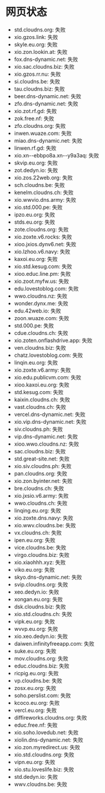# 网页状态
- std.cloudns.org: 失败
- xio.gzos.link: 失败
- skyle.eu.org: 失败
- xio.zon.lookin.at: 失败
- fox.dns-dynamic.net: 失败
- xio.sac.cloudns.biz: 失败
- xio.gzos.rr.nu: 失败
- si.cloudns.be: 失败
- tau.cloudns.biz: 失败
- beer.dns-dynamic.net: 失败
- zfo.dns-dynamic.net: 失败
- xio.zot.rf.gd: 失败
- zok.free.nf: 失败
- zfo.cloudns.org: 失败
- inwen.wuaze.com: 失败
- miao.dns-dynamic.net: 失败
- linwen.rf.gd: 失败
- xio.xn--ebbpo8a.xn--y9a3aq: 失败
- skvip.eu.org: 失败
- zot.dedyn.io: 失败
- xio.zos.22web.org: 失败
- sch.cloudns.be: 失败
- kenelm.cloudns.ch: 失败
- xio.wwvio.dns.army: 失败
- xio.std.000.pe: 失败
- ipzo.eu.org: 失败
- stds.eu.org: 失败
- zote.cloudns.org: 失败
- xio.zoxte.v6.rocks: 失败
- xioo.jxios.dynv6.net: 失败
- xio.lzhoo.v6.navy: 失败
- kaxoi.eu.org: 失败
- xio.std.kesug.com: 失败
- xioo.educ.line.pm: 失败
- xio.zoot.myfw.us: 失败
- edu.lovestoblog.com: 失败
- wwo.cloudns.nz: 失败
- wonder.dynx.me: 失败
- edu.42web.io: 失败
- zoon.wuaze.com: 失败
- std.000.pe: 失败
- cdue.cloudns.ch: 失败
- xio.zoten.onflashdrive.app: 失败
- ven.cloudns.biz: 失败
- chatz.lovestoblog.com: 失败
- linqin.eu.org: 失败
- xio.zoxte.v6.army: 失败
- xio.edu.publicvm.com: 失败
- xioo.kaxoi.eu.org: 失败
- std.kesug.com: 失败
- kaixin.cloudns.ch: 失败
- vast.cloudns.ch: 失败
- vercel.dns-dynamic.net: 失败
- xio.vip.dns-dynamic.net: 失败
- siv.cloudns.ph: 失败
- vip.dns-dynamic.net: 失败
- xioo.wwo.cloudns.nz: 失败
- sac.cloudns.biz: 失败
- std.great-site.net: 失败
- xio.siv.cloudns.ph: 失败
- pan.cloudns.org: 失败
- xio.zon.byinter.net: 失败
- bre.cloudns.ch: 失败
- xio.jxsio.v6.army: 失败
- wwo.cloudns.ch: 失败
- linqing.eu.org: 失败
- xio.zoxte.dns.navy: 失败
- xio.wwv.cloudns.be: 失败
- vx.cloudns.ch: 失败
- ipen.eu.org: 失败
- vice.cloudns.be: 失败
- virgo.cloudns.biz: 失败
- xio.xiaohhh.xyz: 失败
- viko.eu.org: 失败
- skyo.dns-dynamic.net: 失败
- svip.cloudns.org: 失败
- xeo.dedyn.io: 失败
- xongan.eu.org: 失败
- dsk.cloudns.biz: 失败
- xio.std.cloudns.ch: 失败
- vipk.eu.org: 失败
- wvvp.eu.org: 失败
- xio.xeo.dedyn.io: 失败
- daiwen.infinityfreeapp.com: 失败
- suke.eu.org: 失败
- mov.cloudns.org: 失败
- educ.cloudns.biz: 失败
- ricpig.eu.org: 失败
- vp.cloudns.be: 失败
- zosx.eu.org: 失败
- soho.perslist.com: 失败
- kcoco.eu.org: 失败
- vercl.eu.org: 失败
- diffireworks.cloudns.org: 失败
- educ.free.nf: 失败
- xio.soho.lovedub.net: 失败
- xiolin.dns-dynamic.net: 失败
- xio.zon.myredirect.us: 失败
- xio.std.cloudns.org: 失败
- vipn.eu.org: 失败
- xio.stu.loveslife.biz: 失败
- std.dedyn.io: 失败
- wwv.cloudns.be: 失败
